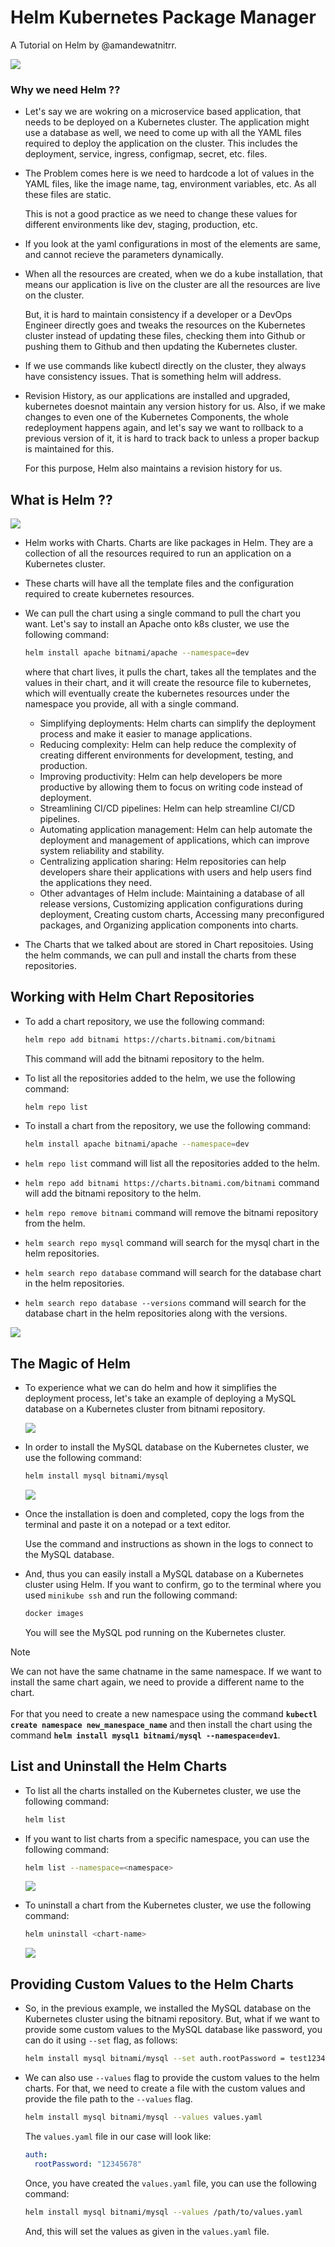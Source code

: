 # Helm Kubernetes Package Manager

A Tutorial on Helm by @amandewatnitrr.

![](./imgs/ff1xjsnvdlnfinirlwb-0p42tlo.png)

### Why we need Helm ??

- Let's say we are wokring on a microservice based application, that needs to be deployed on a Kubernetes cluster. The application might use a database as well, we need to come up with all the YAML files required to deploy the application on the cluster. This includes the deployment, service, ingress, configmap, secret, etc. files.

- The Problem comes here is we need to hardcode a lot of values in the YAML files, like the image name, tag, environment variables, etc. As all these files are static.

  This is not a good practice as we need to change these values for different environments like dev, staging, production, etc.

- If you look at the yaml configurations in most of the elements are same, and cannot recieve the parameters dynamically.

- When all the resources are created, when we do a kube installation, that means our application is live on the cluster are all the resources are live on the cluster.

  But, it is hard to maintain consistency if a developer or a DevOps Engineer directly goes and tweaks the resources on the Kubernetes cluster instead of updating these files, checking them into Github or pushing them to Github and then updating the Kubernetes cluster.

- If we use commands like kubectl directly on the cluster, they always have consistency issues. That is something helm will address.

- Revision History, as our applications are installed and upgraded, kubernetes doesnot maintain any version history for us. Also, if we make changes to even one of the Kubernetes Components, the whole redeployment happens again, and let's say we want to rollback to a previous version of it, it is hard to track back to unless a proper backup is maintained for this.

  For this purpose, Helm also maintains a revision history for us.

## What is Helm ??

![](./imgs/670d1ae23c7f883635b3ba90_mogenius_hero_helm-for-kubernetes.jpg)

- Helm works with Charts. Charts are like packages in Helm. They are a collection of all the resources required to run an application on a Kubernetes cluster.

- These charts will have all the template files and the configuration required to create kubernetes resources.

- We can pull the chart using a single command to pull the chart you want. Let's say to install an Apache onto k8s cluster, we use the following command:

  ```bash
  helm install apache bitnami/apache --namespace=dev
  ```
  
  where that chart lives, it pulls the chart, takes all the templates and the values in their chart, and it will create the resource file to kubernetes, which will eventually create the kubernetes resources under the namespace you provide, all with a single command.

  - Simplifying deployments: Helm charts can simplify the deployment process and make it easier to manage applications.
  - Reducing complexity: Helm can help reduce the complexity of creating different environments for development, testing, and production.
  - Improving productivity: Helm can help developers be more productive by allowing them to focus on writing code instead of deployment.
  - Streamlining CI/CD pipelines: Helm can help streamline CI/CD pipelines.
  - Automating application management: Helm can help automate the deployment and management of applications, which can improve system reliability and stability.
  - Centralizing application sharing: Helm repositories can help developers share their applications with users and help users find the applications they need.
  - Other advantages of Helm include: Maintaining a database of all release versions, Customizing application configurations during deployment, Creating custom charts, Accessing many preconfigured packages, and Organizing application components into charts.

- The Charts that we talked about are stored in Chart repositoies. Using the helm commands, we can pull and install the charts from these repositories.

## Working with Helm Chart Repositories

- To add a chart repository, we use the following command:

  ```bash
  helm repo add bitnami https://charts.bitnami.com/bitnami
  ```

  This command will add the bitnami repository to the helm.

- To list all the repositories added to the helm, we use the following command:

  ```bash
  helm repo list
  ```

- To install a chart from the repository, we use the following command:

  ```bash
  helm install apache bitnami/apache --namespace=dev
  ```

- `helm repo list` command will list all the repositories added to the helm.
- `helm repo add bitnami https://charts.bitnami.com/bitnami` command will add the bitnami repository to the helm.
- `helm repo remove bitnami` command will remove the bitnami repository from the helm.
- `helm search repo mysql` command will search for the mysql chart in the helm repositories.
- `helm search repo database` command will search for the database chart in the helm repositories.
- `helm search repo database --versions` command will search for the database chart in the helm repositories along with the versions.

![](./imgs/demo.gif)

## The Magic of Helm

- To experience what we can do helm and how it simplifies the deployment process, let's take an example of deploying a MySQL database on a Kubernetes cluster from bitnami repository.

  ![](./imgs/demo1.gif)

- In order to install the MySQL database on the Kubernetes cluster, we use the following command:

  ```bash
  helm install mysql bitnami/mysql
  ```
  
  ![](./imgs/demo2.gif)

- Once the installation is doen and completed, copy the logs from the terminal and paste it on a notepad or a text editor.

  Use the command and instructions as shown in the logs to connect to the MySQL database.

- And, thus you can easily install a MySQL database on a Kubernetes cluster using Helm. If you want to confirm, go to the terminal where you used `minikube ssh` and run the following command:

  ```bash
  docker images
  ```

  You will see the MySQL pod running on the Kubernetes cluster.


>[!NOTE]
>We can not have the same chatname in the same namespace. If we want to install the same chart again, we need to provide a different name to the chart. <br><br>For that you need to create a new namespace using the command <b>`kubectl create namespace new_manespace_name`</b> and then install the chart using the command <b>`helm install mysql1 bitnami/mysql --namespace=dev1`</b>.

## List and Uninstall the Helm Charts

- To list all the charts installed on the Kubernetes cluster, we use the following command:

  ```bash
  helm list
  ```

- If you want to list charts from a specific namespace, you can use the following command:

  ```bash
  helm list --namespace=<namespace>
  ```
  ![](./imgs/demo3.gif)

- To uninstall a chart from the Kubernetes cluster, we use the following command:

  ```bash
  helm uninstall <chart-name>
  ```
  ![](./imgs/demo4.gif)

## Providing Custom Values to the Helm Charts

- So, in the previous example, we installed the MySQL database on the Kubernetes cluster using the bitnami repository. But, what if we want to provide some custom values to the MySQL database like password, you can do it using `--set` flag, as follows:

  ```bash
  helm install mysql bitnami/mysql --set auth.rootPassword = test1234
  ```

- We can also use `--values` flag to provide the custom values to the helm charts. For that, we need to create a file with the custom values and provide the file path to the `--values` flag.

  ```bash
  helm install mysql bitnami/mysql --values values.yaml
  ```

  The `values.yaml` file in our case will look like:

  ```yaml
  auth:
    rootPassword: "12345678"
  ```

  Once, you have created the `values.yaml` file, you can use the following command:

  ```bash
  helm install mysql bitnami/mysql --values /path/to/values.yaml
  ```

  And, this will set the values as given in the `values.yaml` file.
